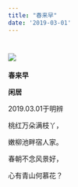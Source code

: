 ```yaml
---
title: "春来早"
date: '2019-03-01'
---
```

  #  ![](/images/heshui.jpg)
  
  **春来早**
  
  **闲居**
  
2019.03.01于明辨 

桃红万朵满枝丫， 

嫩柳池畔宿人家。

春朝不念风景好，

心有青山何慕花？ 
